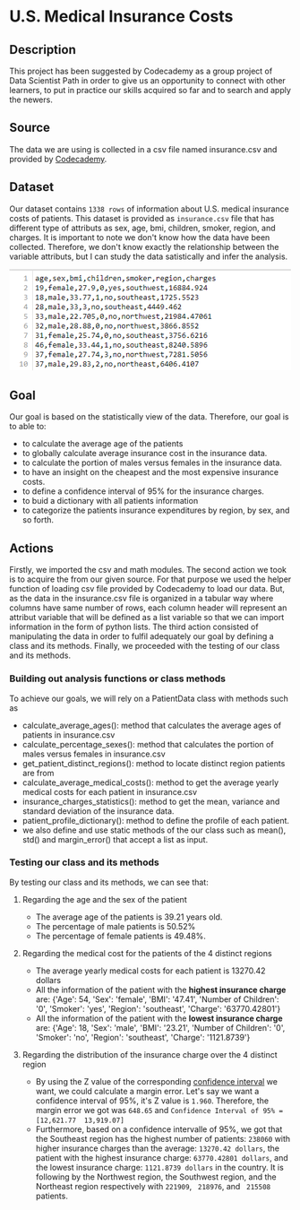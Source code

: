 # U.S. Medical Insurance Costs


## Description

This project has been suggested by Codecademy as a group project of Data Scientist Path in order to give us an opportunity to connect with other learners, to put in practice our skills acquired so far and to search and apply the newers.

## Source

The data we are using is collected in a csv file named insurance.csv and provided by [Codecademy](https://www.codecademy.com/paths/data-science/tracks/dscp-python-portfolio-project/modules/dscp-group-project-u-s-medical-insurance-costs/informationals/dscp-group-project-u-s-medical-insurance-costs).

## Dataset

Our dataset contains ```1338 rows``` of information about U.S. medical insurance costs of patients. This dataset is provided as ```insurance.csv``` file that has different type of attributs as sex, age, bmi, children, smoker, region, and charges. It is important to note we don't know how the data have been collected. Therefore, we don't know exactly the relationship between the variable attributs, but I can study the data satistically and infer the analysis.

![dataset](dataset_2021-12-18_154347.png)

## Goal

Our goal is based on the statistically view of the data. Therefore, our goal is to able to:
- to calculate the average age of the patients
- to globally calculate average insurance cost in the insurance data.
- to calculate the portion of males versus females in the insurance data.
- to have an insight on the cheapest and the most expensive insurance costs.
- to define a confidence interval of 95% for the insurance charges.
- to buid a dictionary with all patients information
- to categorize the patients insurance expenditures by region, by sex, and so forth.

## Actions

Firstly, we imported the csv and math modules.
The second action we took is to acquire the from our given source. For that purpose we used  the helper function of loading csv file provided by Codecademy to load our data. But, as  the data in the insurance.csv file is organized in a tabular way where columns have same number of rows, each column header will represent an attribut variable that will be defined as a list variable so that we can import information in the form of python lists.
The third action consisted of manipulating the data in order to fulfil adequately our goal by defining a class and its methods. 
Finally, we proceeded with the testing of our class and its methods.

### Building out analysis functions or class methods

To achieve our goals, we will rely on a PatientData class with methods such as
- calculate_average_ages(): method that calculates the average ages of patients in insurance.csv
- calculate_percentage_sexes(): method that calculates the portion of males versus females in insurance.csv
- get_patient_distinct_regions(): method to locate distinct region patients are from
- calculate_average_medical_costs(): method to get the average yearly medical costs for each patient in insurance.csv
- insurance_charges_statistics(): method to get the mean, variance and standard deviation of the insurance data.
- patient_profile_dictionary(): method to define the profile of each patient.
- we also define and use static methods of the our class such as mean(), std() and margin_error() that accept a list as input.

### Testing our class and its methods

By testing our class and its methods, we can see that:

1. Regarding the age and the sex of the patient
    - The average age of the patients is 39.21 years old.
    - The percentage of male patients is 50.52%
    - The percentage of female patients is 49.48%.
    
2. Regarding the medical cost for the patients of the 4 distinct regions
    - The average yearly medical costs for each patient is 13270.42 dollars
    - All the information of the patient with  the **highest insurance charge** are: {'Age': 54, 'Sex': 'female', 'BMI': '47.41', 'Number of Children': '0', 'Smoker': 'yes', 'Region': 'southeast', 'Charge': '63770.42801'}
    - All the information of the patient with the **lowest insurance charge** are: {'Age': 18, 'Sex': 'male', 'BMI': '23.21', 'Number of Children': '0', 'Smoker': 'no', 'Region': 'southeast', 'Charge': '1121.8739'}
    
3. Regarding the distribution of the insurance charge over the 4 distinct region
    - By using the Z value of the corresponding [confidence interval](https://www.mathsisfun.com/data/confidence-interval.html) we want, we could calculate a margin error. Let's say we want a confidence interval of 95%, it's Z value is ```1.960```. Therefore, the margin error we got was ```648.65``` and 
```Confidence Interval of 95% = [12,621.77  13,919.07] ```
    - Furthermore, based on a confidence intervalle of 95%, we got that the Southeast region has the highest number of patients: ```238060``` with higher insurance charges than the average: ``` 13270.42 dollars ```, the patient with the highest insurance charge: ``` 63770.42801 dollars ```, and the lowest  insurance charge: ``` 1121.8739 dollars ``` in the country. It is following by the Northwest region, the Southwest region, and the Northeast region respectively with ``` 221909 ```, ``` 218976```, and ``` 215508``` patients.

